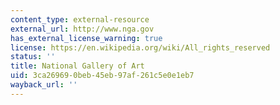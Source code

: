 ```yaml
---
content_type: external-resource
external_url: http://www.nga.gov
has_external_license_warning: true
license: https://en.wikipedia.org/wiki/All_rights_reserved
status: ''
title: National Gallery of Art
uid: 3ca26969-0beb-45eb-97af-261c5e0e1eb7
wayback_url: ''
---
```

